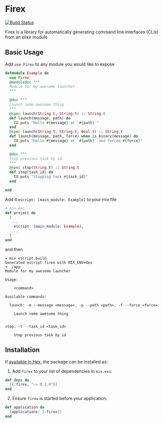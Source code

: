 # Firex

[![Build Status](https://travis-ci.org/msoedov/firex.svg?branch=master)](https://travis-ci.org/msoedov/firex)

Firex is a library for automatically generating command line interfaces (CLIs) from an elixir module


## Basic Usage

Add `use Firex` to any module you would like to expose

```elixir
defmodule Example do
  use Firex
  @moduledoc """
  Module for my awesome launcher
  """

  @doc """
  Launch some awesome thing
  """
  @spec launch(String.t, String.t) :: String.t
  def launch(message, path) do
    IO.puts "Hallo #{message} at `#{path}`"
  end
  @spec launch(String.t, String.t, Bool.t) :: String.t
  def launch(message, path, force) when is_binary(message) do
    IO.puts "Hallo #{message} at `#{path}` and forced #{force}"
  end

  @doc """
  Stop previous task by id
  """
  @spec stop(String.t) :: String.t
  def stop(task_id) do
    IO.puts "Stopping task #{task_id}"
  end

end
```

Add it `escript: [main_module: Example]` to your mix file
```elixir
# mix.exs
def project do
  [
   ...
    escript: [main_module: Example],
   ...
  ]
end
```
and then

```shell
➜ mix escript.build
Generated escript firex with MIX_ENV=dev
➜ ./app
Module for my awesome launcher

Usage:

    <command>

Available commands:

  launch: -m --message <message>, -p --path <path>, -f --force <force>

    Launch some awesome thing


stop: -t --task_id <task_id>

    Stop previous task by id
```

## Installation

If [available in Hex](https://hex.pm/packages/firex), the package can be installed as:

  1. Add `firex` to your list of dependencies in `mix.exs`:

```elixir
def deps do
  [{:firex, "~> 0.1.0"}]
end
```

  2. Ensure `firex` is started before your application:

```elixir
def application do
  [applications: [:firex]]
end
```
